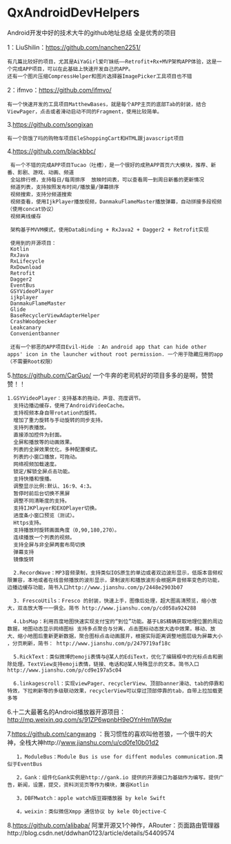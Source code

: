 # QxAndroidDevHelpers
Android开发中好的技术大牛的github地址总结 全是优秀的项目

1：LiuShilin：https://github.com/nanchen2251/  

    有几篇比较好的项目，尤其是AiYaGirl爱吖妹纸——Retrofit+Rx+MVP架构APP体验，这是一个完成APP项目，可以在此基础上快速开发自己的APP。
    还有一个图片压缩CompressHelper和图片选择器ImagePicker工具项目也不错
    
2：ifmvo：https://github.com/ifmvo/

    有一个快速开发的工具项目MatthewBases，就是每个APP主页的底部Tab的封装，结合ViewPager，点击或者滑动启动不同的Fragment，使用比较简单。
     
     
    
3.https://github.com/songixan


    有一个防饿了吗的购物车项目EleShoppingCart和HTML跟javascript项目
    
4.https://github.com/blackbbc/

     有一个不错的完成APP项目Tucao（吐槽），是一个很好的成熟APP首页六大模块，推荐、新番、影剧、游戏、动画、频道
     全站排行榜，支持每日/每周排序  放映时间表，可以查看周一到周日新番的更新情况
     频道列表，支持按照发布时间/播放量/弹幕排序
     视频搜索，支持分频道搜索
     视频查看，使用IjkPlayer播放视频，DanmakuFlameMaster播放弹幕，自动拼接多段视频（使用concat协议）
     视频离线缓存
     
     架构基于MVVM模式，使用DataBinding + RxJava2 + Dagger2 + Retrofit实现
     
     使用到的开源项目：
     Kotlin
     RxJava
     RxLifecycle
     RxDownload
     Retrofit
     Dagger2
     EventBus
     GSYVideoPlayer
     ijkplayer
     DanmakuFlameMaster
     Glide
     BaseRecyclerViewAdapterHelper
     CrashWoodpecker
     Leakcanary
     Convenientbanner
     
     还有一个邪恶的APP项目Evil-Hide ：An android app that can hide other apps' icon in the launcher without root permission. 一个用于隐藏应用的app（不需要Root权限）
     
5.https://github.com/CarGuo/  一个牛奔的老司机好的项目多多的是啊，赞赞赞！！

    1.GSYVideoPlayer：支持基本的拖动，声音、亮度调节。
      支持边播边缓存，使用了AndroidVideoCache。
      支持视频本身自带rotation的旋转。
      增加了重力旋转与手动旋转的同步支持。
      支持列表播放。
      直接添加控件为封面。
      全屏和播放等的动画效果。
      列表的全屏效果优化，多种配置模式。
      列表的小窗口播放，可拖动。
      网络视频加载速度。
      锁定/解锁全屏点击功能。
      支持快播和慢播。
      调整显示比例:默认、16:9、4:3。
      暂停时前后台切换不黑屏
      调整不同清晰度的支持。
      支持IJKPlayer和EXOPlayer切换。
      进度条小窗口预览（测试）。
      Https支持。
      支持播放时旋转画面角度（0,90,180,270）。
      连续播放一个列表的视频。
      支持全屏与非全屏两套布局切换
      弹幕支持
      镜像旋转
      
      2.RecordWave：MP3音频录制，支持类似IOS原生的单边或者双边波形显示，低版本音频权限兼容，本地或者在线音频播放的波形显示，录制波形和播放波形会根据声音频率变色的功能，边播边缓存功能，简书入口http://www.jianshu.com/p/2448e2903b07
      
      3. FrescoUtils：Fresco 的封装，快速上手，图像后处理，超大图高清预览，缩小放大，双击放大等一一俱全。简书 http://www.jianshu.com/p/cd058a924288
      
      4.LbsMap：利用百度地图快速实现支付宝的“到位”功能。基于LBS精确获取地理位置的周边数据，地图动态显示网络图标 支持多点聚合与分离，点击图标动态放大选中效果，移动、放大、缩小地图后重新更新数据，聚合图标点击动画展开，根据实际距离调整地图层级为屏幕大小 ，分页刷新，简书： http://www.jianshu.com/p/2479719af18c
      
      5.RickText：类似微博的emoji表情与@某人的EdiText，优化了编辑框中的光标点击和删除处理。TextView支持emoji表情，链接、电话和@某人特殊显示的文本。简书入口http://www.jianshu.com/p/cd9e197a5c04
      
      6.linkagescroll：实现viewPager、recyclerView、顶部banner滑动、tab的停靠和特效，下拉刷新等的多级联动效果，recyclerView可以穿过顶部停靠的tab，自带上拉加载更多等
     
     
6.十二大最著名的Android播放器开源项目：http://mp.weixin.qq.com/s/91ZP6wpnbH9eOYnHm1WRdw


7.https://github.com/cangwang  ：我习惯性的喜欢叫他苍狼，一个很牛的大神，全栈大神http://www.jianshu.com/u/cd0fe10b01d2


       1，ModuleBus：Module Bus is use for diffent modules communication.类似于EventBus
       
       2，Gank：组件化Gank实例是http://gank.io 提供的开源接口为基础作为编写。提供广告，新闻，设置，提交，资料浏览页等作为模块，兼容Kotlin

       3，DBFMwatch：apple watch版豆瓣播放器 by kele Swift
       
       4，weixin：类似微信Xmpp 通信协议 by kele Objective-C
       
8.https://github.com/alibaba/ 阿里开源又1个神作，ARouter：页面路由管理器http://blog.csdn.net/ddwhan0123/article/details/54409574
